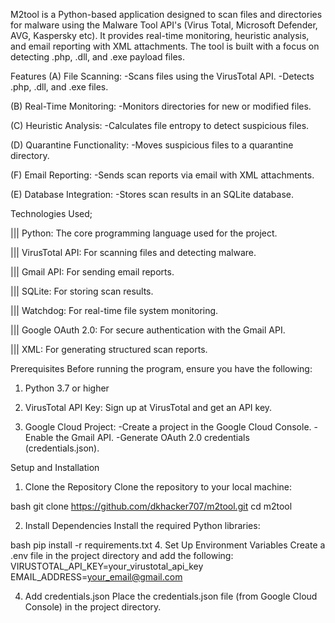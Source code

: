 M2tool is a Python-based application designed to scan files and directories for malware using the Malware Tool API's (Virus Total, Microsoft Defender, AVG, Kaspersky etc). It provides real-time monitoring, heuristic analysis, and email reporting with XML attachments. The tool is built with a focus on detecting .php, .dll, and .exe payload files.


Features
(A) File Scanning:
-Scans files using the VirusTotal API.
-Detects .php, .dll, and .exe files.

(B) Real-Time Monitoring:
-Monitors directories for new or modified files.

(C) Heuristic Analysis:
-Calculates file entropy to detect suspicious files.

(D) Quarantine Functionality:
-Moves suspicious files to a quarantine directory.

(F) Email Reporting:
-Sends scan reports via email with XML attachments.

(E) Database Integration:
-Stores scan results in an SQLite database.

Technologies Used;

||| Python: The core programming language used for the project.

||| VirusTotal API: For scanning files and detecting malware.

||| Gmail API: For sending email reports.

||| SQLite: For storing scan results.

||| Watchdog: For real-time file system monitoring.

||| Google OAuth 2.0: For secure authentication with the Gmail API.

||| XML: For generating structured scan reports.

Prerequisites
Before running the program, ensure you have the following:
1. Python 3.7 or higher

2. VirusTotal API Key: Sign up at VirusTotal and get an API key.

3. Google Cloud Project:
-Create a project in the Google Cloud Console.
-Enable the Gmail API.
-Generate OAuth 2.0 credentials (credentials.json).

Setup and Installation
1. Clone the Repository
Clone the repository to your local machine:

bash
git clone https://github.com/dkhacker707/m2tool.git
cd m2tool

2. Install Dependencies
Install the required Python libraries:

bash
pip install -r requirements.txt
4. Set Up Environment Variables
Create a .env file in the project directory and add the following:
VIRUSTOTAL_API_KEY=your_virustotal_api_key
EMAIL_ADDRESS=your_email@gmail.com

4. Add credentials.json
Place the credentials.json file (from Google Cloud Console) in the project directory.



